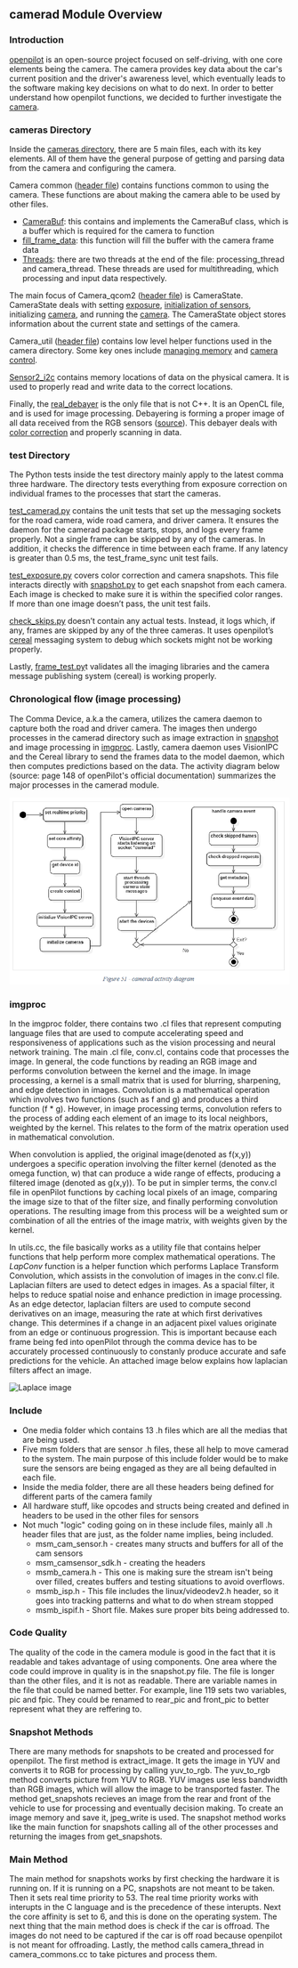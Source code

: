 ## camerad Module Overview
### Introduction
[openpilot](https://github.com/commaai/openpilot/blob/master/README.md) is an 
open-source project focused on self-driving, with one core elements being the 
camera. The camera provides key data about the car's current position and 
the driver's awareness level, which eventually leads to the software making key decisions
on what to do next. In order to better understand how openpilot functions, we decided
to further investigate the [camera](https://github.com/commaai/openpilot/tree/master/system/camerad).

### cameras Directory
Inside the [cameras directory](https://github.com/commaai/openpilot/tree/master/system/camerad/cameras), there are 5 main files, each with its key elements. 
All of them have the general purpose of getting and parsing data from the camera 
and configuring the camera.

Camera common ([header file](https://github.com/commaai/openpilot/blob/master/system/camerad/cameras/camera_common.h)) contains functions common to using the camera. 
These functions are about making the camera able to be used by other files.
* [CameraBuf](https://github.com/commaai/openpilot/blob/master/system/camerad/cameras/camera_common.cc#L106): this contains and implements the CameraBuf class, which is a buffer 
which is required for the camera to function
* [fill_frame_data](https://github.com/commaai/openpilot/blob/master/system/camerad/cameras/camera_common.cc#L150): this function will fill the buffer with the camera frame data
* [Threads](https://github.com/commaai/openpilot/blob/master/system/camerad/cameras/camera_common.cc#L304): there are two threads at the end of the file: processing_thread and camera_thread. These threads are used for multithreading, which processing and input data respectively.

The main focus of Camera_qcom2 ([header file](https://github.com/commaai/openpilot/blob/master/system/camerad/cameras/camera_qcom2.h)) is CameraState. CameraState deals with 
setting [exposure](https://github.com/commaai/openpilot/blob/master/system/camerad/cameras/camera_qcom2.cc#L1036), 
[initialization of sensors](https://github.com/commaai/openpilot/blob/master/system/camerad/cameras/camera_qcom2.cc#L200), 
initializing [camera](https://github.com/commaai/openpilot/blob/master/system/camerad/cameras/camera_qcom2.cc#L589), and running the 
[camera](https://github.com/commaai/openpilot/blob/master/system/camerad/cameras/camera_qcom2.cc#L1249). The CameraState object stores information about the current state and 
settings of the camera.

Camera_util ([header file](https://github.com/commaai/openpilot/blob/master/system/camerad/cameras/camera_util.h)) contains low level helper functions used in the camera 
directory. Some key ones include [managing memory](https://github.com/commaai/openpilot/blob/master/system/camerad/cameras/camera_util.cc#L123) 
and [camera control](https://github.com/commaai/openpilot/blob/master/system/camerad/cameras/camera_util.cc#L12).

[Sensor2_i2c](https://github.com/commaai/openpilot/blob/master/system/camerad/cameras/sensor2_i2c.h) contains memory locations of data on the physical camera. It 
is used to properly read and write data to the correct locations.

Finally, the [real_debayer](https://github.com/commaai/openpilot/blob/master/system/camerad/cameras/real_debayer.cl) is the only file that is not C++. It is an OpenCL file, 
and is used for image processing. Debayering is forming a proper image of all data 
received from the RGB sensors ([source](https://www.altairastro.help/why_debayer_before_stacking/)). This debayer deals with [color correction](https://github.com/commaai/openpilot/blob/master/system/camerad/cameras/real_debayer.cl#L9) 
and properly scanning in data.

### test Directory
The Python tests inside the test directory mainly apply to the latest comma three hardware. The directory tests everything from exposure correction on individual frames to the processes that start the cameras. 

[test_camerad.py](https://github.com/commaai/openpilot/blob/master/system/camerad/test/test_camerad.py) contains the unit tests that set up the messaging sockets for the road camera, wide road camera, and driver camera. It ensures the daemon for the camerad package starts, stops, and logs every frame properly. Not a single frame can be skipped by any of the cameras. In addition, it checks the difference in time between each frame. If any latency is greater than 0.5 ms, the test_frame_sync unit test fails.

[test_exposure.py](https://github.com/commaai/openpilot/blob/master/system/camerad/test/test_exposure.py) covers color correction and camera snapshots. This file interacts directly with [snapshot.py](https://github.com/commaai/openpilot/blob/10085d1e3f61b472c4f25cd3e98d5ee83b40d4eb/system/camerad/snapshot/snapshot.py#L54) to get each snapshot from each camera. Each image is checked to make sure it is within the specified color ranges. If more than one image doesn’t pass, the unit test fails.

[check_skips.py](https://github.com/commaai/openpilot/blob/master/system/camerad/test/check_skips.py) doesn’t contain any actual tests. Instead, it logs which, if any, frames are skipped by any of the three cameras. It uses openpilot’s [cereal](https://github.com/commaai/cereal) messaging system to debug which sockets might not be working properly.

Lastly, [frame_test.py](https://github.com/commaai/openpilot/blob/master/system/camerad/test/frame_test.py)t validates all the imaging libraries and the camera message publishing system (cereal) is working properly.

### Chronological flow (image processing)
The Comma Device, a.k.a the camera, utilizes the camera daemon to capture both the road and driver camera. The images then undergo processes in the camerad directory such as image extraction in [snapshot](https://github.com/commaai/openpilot/tree/master/system/camerad/snapshot) and image processing in [imgproc](https://github.com/commaai/openpilot/tree/master/system/camerad/imgproc). Lastly, camera daemon uses VisionIPC and the Cereal library to send the frames data to the model daemon, which then computes predictions based on the data. The activity diagram below (source: page 148 of openPilot's official documentation) summarizes the major processes in the camerad module.

![camerad activity diagram](chronological-flowchart.png)

### imgproc
In the imgproc folder, there contains two .cl files that represent computing language files that are used to compute accelerating speed and responsiveness of applications such as the vision processing and neural network training. The main .cl file, conv.cl, contains code that processes the image. In general, the code functions by reading an RGB image and performs convolution between the kernel and the image. In image processing, a kernel is a small matrix that is used for blurring, sharpening, and edge detection in images. Convolution is a mathematical operation which involves two functions (such as f and g) and produces a third function (f \* g). However, in image processing terms, convolution refers to the process of adding each element of an image to its local neighbors, weighted by the kernel. This relates to the form of the matrix operation used in mathematical convolution.

When convolution is applied, the original image(denoted as f(x,y)) undergoes a specific operation involving the filter kernel (denoted as the omega function, w) that can produce a wide range of effects, producing a filtered image (denoted as g(x,y)). To be put in simpler terms, the conv.cl file in openPilot functions by caching local pixels of an image, comparing the image size to that of the filter size, and finally performing convolution operations. The resulting image from this process will be a weighted sum or combination of all the entries of the image matrix, with weights given by the kernel.

In utils.cc, the file basically works as a utility file that contains helper functions that help perform more complex mathematical operations. The *LapConv* function is a helper function which performs Laplace Transform Convolution, which assists in the convolution of images in the conv.cl file. Laplacian filters are used to detect edges in images. As a spacial filter, it helps to reduce spatial noise and enhance prediction in image processing. As an edge detector, laplacian filters are used to compute second derivatives on an image, measuring the rate at which first derivatives change. This determines if a change in an adjacent pixel values originate from an edge or continuous progression. This is important because each frame being fed into openPilot through the comma device has to be accurately processed continuously to constanly produce accurate and safe predictions for the vehicle. An attached image below explains how laplacian filters affect an image.

![Laplace image](laplace-image.png)

### Include
* One media folder which contains 13 .h files which are all the medias that are being used. 
* Five msm folders that are sensor .h files, these all help to move camerad to the system. The main purpose of this include folder would be to make sure the sensors are being engaged as they are all being defaulted in each file. 
* Inside the media folder, there are all these headers being defined for different parts of the camera family
* All hardware stuff, like opcodes and structs being created and defined in headers to be used in the other files for sensors
* Not much "logic" coding going on in these include files, mainly all .h header files that are just, as the folder name implies, being included.
    * msm_cam_sensor.h - creates many structs and buffers for all of the cam sensors
    * msm_camsensor_sdk.h - creating the headers
    * msmb_camera.h - This one is making sure the stream isn't being over filled, creates buffers and testing situations to avoid overflows.
    * msmb_isp.h - This file includes the linux/videodev2.h header, so it goes into tracking patterns and what to do when stream stopped
    * msmb_ispif.h - Short file. Makes sure proper bits being addressed to. 

### Code Quality
The quality of the code in the camera module is good in the fact that it is readable and takes advantage of using components. One area where the code could improve in quality is in the snapshot.py file. The file is longer than the other files, and it is not as readable. There are variable names in the file that could be named better. For example, line 119 sets two variables, pic and fpic. They could be renamed to rear_pic and front_pic to better represent what they are reffering to.

### Snapshot Methods
There are many methods for snapshots to be created and processed for openpilot. The first method is extract_image. It gets the image in YUV and converts it to RGB for processing by calling yuv_to_rgb. The yuv_to_rgb method converts picture from YUV to RGB. YUV images use less bandwidth than RGB images, which will allow the image to be transported faster. The method get_snapshots recieves an image from the rear and front of the vehicle to use for processing and eventually decision making. To create an image memory and save it, jpeg_write is used. The snapshot method works like the main function for snapshots calling all of the other processes and returning the images from get_snapshots.

### Main Method
The main method for snapshots works by first checking the hardware it is running on. If it is running on a PC, snapshots are not meant to be taken. Then it sets real time priority to 53. The real time priority works with interupts in the C language and is the precedence of these interupts. Next the core affinity is set to 6, and this is done on the operating system. The next thing that the main method does is check if the car is offroad. The images do not need to be captured if the car is off road because openpilot is not meant for offroading. Lastly, the method calls camera_thread in camera_commons.cc to take pictures and process them.